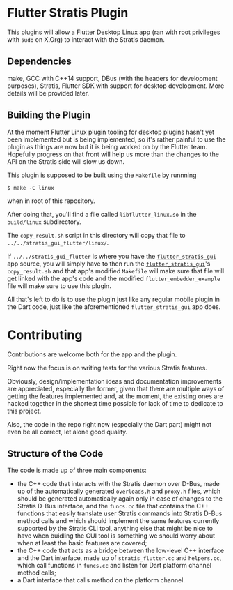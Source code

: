 # Flutter Stratis Plugin

This plugins will allow a Flutter Desktop Linux app (ran with root privileges with `sudo` on X.Org) to interact with the Stratis daemon.

## Dependencies

make, GCC with C++14 support, DBus (with the headers for development purposes), Stratis, Flutter SDK with support for desktop development. More details will be provided later.

## Building the Plugin

At the moment Flutter Linux plugin tooling for desktop plugins hasn't yet been implemented but is being implemented, so it's rather painful to use the plugin as things are now but it is being worked on by the Flutter team. Hopefully progress on that front will help us more than the changes to the API on the Stratis side will slow us down.

This plugin is supposed to be built using the `Makefile` by runnning

~~~
$ make -C linux
~~~

when in root of this repository.

After doing that, you'll find a file called `libflutter_linux.so` in the `build/linux` subdirectory.

The `copy_result.sh` script in this directory will copy that file to `../../stratis_gui_flutter/linux/`.

If `../../stratis_gui_flutter` is where you have the [`flutter_stratis_gui`](https://github.com/carzacc/flutter_stratis_gui) app source, you will simply have to then run the [`flutter_stratis_gui`](https://github.com/carzacc/flutter_stratis_gui)'s `copy_result.sh` and that app's modified `Makefile` will make sure that file will get linked with the app's code and the modified `flutter_embedder_example` file will make sure to use this plugin.

All that's left to do is to use the plugin just like any regular mobile plugin in the Dart code, just like the aforementioned `flutter_stratis_gui` app does.

# Contributing

Contributions are welcome both for the app and the plugin.

Right now the focus is on writing tests for the various Stratis features.

Obviously, design/implementation ideas and documentation improvements are appreciated, especially the former, given that there are multiple ways of getting the features implemented and, at the moment, the existing ones are hacked together in the shortest time possible for lack of time to dedicate to this project.

Also, the code in the repo right now (especially the Dart part) might not even be all correct, let alone good quality.


## Structure of the Code

The code is made up of three main components:

* the C++ code that interacts with the Stratis daemon over D-Bus, made up of the automatically generated `overloads.h` and `proxy.h` files, which should be generated automatically again only in case of changes to the Stratis D-Bus interface, and the `funcs.cc` file that contains the C++ functions that easily translate user Stratis commands into Stratis D-Bus method calls and which should implement the same features currently supported by the Stratis CLI tool, anything else that might be nice to have when buidling the GUI tool is something we should worry about when at least the basic features are covered;
* the C++ code that acts as a bridge between the low-level C++ interface and the Dart interface, made up of `stratis_flutter.cc` and `helpers.cc`, which call functions in `funcs.cc` and listen for Dart platform channel method calls;
* a Dart interface that calls method on the platform channel.
